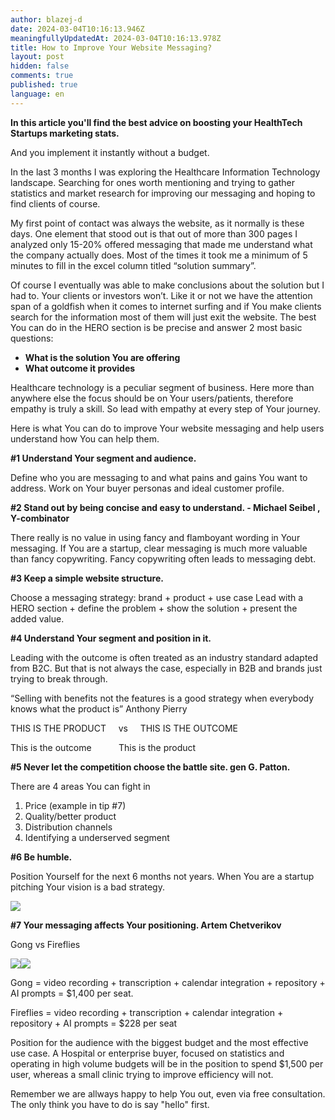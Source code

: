 ```yaml
---
author: blazej-d
date: 2024-03-04T10:16:13.946Z
meaningfullyUpdatedAt: 2024-03-04T10:16:13.978Z
title: How to Improve Your Website Messaging?
layout: post
hidden: false
comments: true
published: true
language: en
---
```

**In this article you'll find the best advice on boosting your HealthTech Startups marketing stats.**

And you implement it instantly without a budget. 

In the last 3 months I was exploring the Healthcare Information Technology landscape. Searching for ones worth mentioning and trying to gather statistics and market research for improving our messaging and hoping to find clients of course.

My first point of contact was always the website, as it normally is these days. One element that stood out is that out of more than 300 pages I analyzed only 15-20% offered messaging that made me understand what the company actually does. Most of the times it took me a minimum of 5 minutes to fill in the excel column titled “solution summary”. 

Of course I eventually was able to make conclusions about the solution but I had to. Your clients or investors won’t. Like it or not we have the attention span of a goldfish when it comes to internet surfing and if You make clients search for the information most of them will just exit the website. The best You can do in the HERO section is be precise and answer 2 most basic questions:

* **What is the solution You are offering**
* **What outcome it provides**

Healthcare technology is a peculiar segment of business. Here more than anywhere else the focus should be on Your users/patients, therefore empathy is truly a skill. So lead with empathy at every step of Your journey.

Here is what You can do to improve Your website messaging and help users understand how You can help them.

**\#1 Understand Your segment and audience.** 

Define who you are messaging to and what pains and gains You want to address. Work on Your buyer personas and ideal customer profile.

**\#2 Stand out by being concise and easy to understand. - Michael Seibel , Y-combinator**

There really is no value in using fancy and flamboyant wording in Your messaging. If You are a startup, clear messaging is much more valuable than fancy copywriting. Fancy copywriting often leads to messaging debt.

**\#3 Keep a simple website structure.** 

Choose a messaging strategy: brand + product + use case Lead with a HERO section + define the problem + show the solution + present the added value.

**\#4 Understand Your segment and position in it.** 

Leading with the outcome is often treated as an industry standard adapted from B2C. But that is not always the case, especially in B2B and brands just trying to break through. 

“Selling with benefits not the features is a good strategy when everybody knows what the product is” Anthony Pierry

THIS IS THE PRODUCT     vs     THIS IS THE OUTCOME

This is the outcome                     This is the product

**\#5 Never let the competition choose the battle site. gen G. Patton.**

There are 4 areas You can fight in

1. Price (example in tip #7)
2. Quality/better product
3. Distribution channels
4. Identifying a underserved segment

**\#6 Be humble.** 

Position Yourself for the next 6 months not years. When You are a startup pitching Your vision is a bad strategy.

![](https://lh7-us.googleusercontent.com/jUCqq0MwxDzJnyNnNalNRI5IBuaRvJOw8U5eHBDE4RAlwup2BITfxnugmPD3Mn2P1L3KtJiJEz3AiVGyze9t8TqkbkEboUYvgGrc219hmz83RNg0rSa9sp57YCFJlNqt3UtERPlQcwfWsJjkOUekgAc)

**\#7 Your messaging affects Your positioning. Artem Chetverikov** 

Gong vs Fireflies 

![](https://lh7-us.googleusercontent.com/ZFLswODngIk4JNXDwheTJVygjFiICNFGSbtTJ7X9IHaV0QHaHsjhGxHPs4Sdr-3U8_eu1pIb3YyoJn3bLWSM8wIwkBA6WHCpHIoPD4SqVDwTkIaQ_bh0JKNsqMlkemcGwi53wypyBYlu3UJ7L39BGc0)![](https://lh7-us.googleusercontent.com/7EyUpoHpCYwEWQjOGP5RjdGRATb3t2fMIPjb0Gjs9w63Vtr8O9HrwxBXxMeMtJMCTaO3-Sm6UvSQt5cq2LA_FFabW10bSMhUk4uEi_PqnV778SaUCOPQrD669RZP9MVlffq4Va3iHepp3xn_s_46xH0)

Gong = video recording + transcription + calendar integration + repository + AI prompts = $1,400 per seat.

Fireflies = video recording + transcription + calendar integration + repository + AI prompts = $228 per seat

Position for the audience with the biggest budget and the most effective use case. A Hospital or enterprise buyer, focused on statistics and operating in high volume budgets will be in the position to spend $1,500 per user, whereas a small clinic trying to improve efficiency will not.

Remember we are allways happy to help You out, even via free consultation. The only think you have to do is say "hello" first.